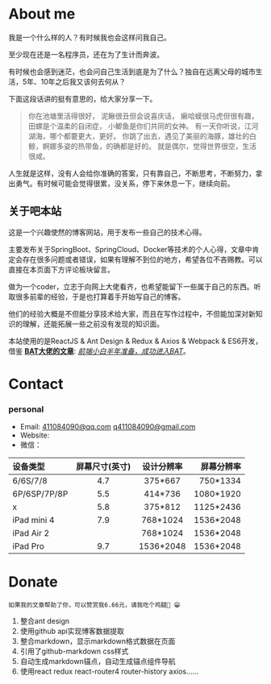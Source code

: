 # About me  
我是一个什么样的人？有时候我也会这样问我自己。 
    
至少现在还是一名程序员，还在为了生计而奔波。 

有时候也会感到迷茫，也会问自己生活到底是为了什么？独自在远离父母的城市生活，5年、10年之后我又该何去何从？

下面这段话讲的挺有意思的，给大家分享一下。

> 你在池塘里活得很好，
> 泥鳅很丑但会说喜庆话，
> 癞哈蟆很马虎但很有趣，
> 田螺是个温柔的自闭症，
> 小鲫鱼是你们共同的女神。
> 有一天你听说，江河湖海，哪个都要更大，更好。
> 你跳了出去，遇见了美丽的海豚，雄壮的白鲸，婀娜多姿的热带鱼，的确都是好的。
> 就是偶尔，觉得世界很空，生活很咸。

人生就是这样，没有人会给你准确的答案，只有靠自己，不断思考，不断努力，拿出勇气。有时候可能会觉得很累，没关系，停下来休息一下，继续向前。

## 关于吧本站    
这是一个兴趣使然的博客网站，用于发布一些自己的技术心得。

主要发布关于SpringBoot、SpringCloud、Docker等技术的个人心得，文章中肯定会存在很多问题或者错误，如果有理解不到位的地方，希望各位不吝赐教。可以直接在本页面下方评论板块留言。

做为一个coder，立志于向网上大佬看齐，也希望能留下一些属于自己的东西。听取很多前辈的经验，于是也打算着手开始写自己的博客。

他们的经验大概是不但能分享技术给大家，而且在写作过程中，不但能加深对新知识的理解，还能拓展一些之前没有发现的知识面。

本站使用的是ReactJS & Ant Design & Redux & Axios & Webpack & ES6开发，借鉴 **[BAT大佬的文章](https://github.com/brickspert/blog/issues/1)**: *[前端小白半年准备，成功进入BAT](https://github.com/brickspert/blog/issues/16)*。


# Contact
### personal
* Email: 411084090@qq.com q411084090@gmail.com
* Website: 
* 微信：

| 设备类型     | 屏幕尺寸(英寸) | 设计分辨率  | 屏幕分辨率 |
| :---        |    :----:   |    :----:   |    ---: |
| 6/6S/7/8 | 4.7 | 375*667 | 750*1334 | 750*1334 |
| 6P/6SP/7P/8P | 5.5 | 414*736 | 1080*1920 | 1242*2208 |
| x | 5.8 | 375*812 | 1125*2436 | 1125*2436 ||
| iPad mini 4 | 7.9 | 768*1024 | 1536*2048 | 1536*2048 |
| iPad Air 2 |  | 768*1024 | 1536*2048 | 1536*2048 |
| iPad Pro | 9.7 | 1536*2048 | 1536*2048 |


# Donate
    如果我的文章帮助了你，可以赞赏我6.66元，请我吃个鸡腿🍗 😁


1. 整合ant design
2. 使用github api实现博客数据提取
3. 整合markdown，显示markdown格式数据在页面
4. 引用了github-markdown css样式
5. 自动生成markdown锚点，自动生成锚点组件导航
6. 使用react redux react-router4 router-history axios……
